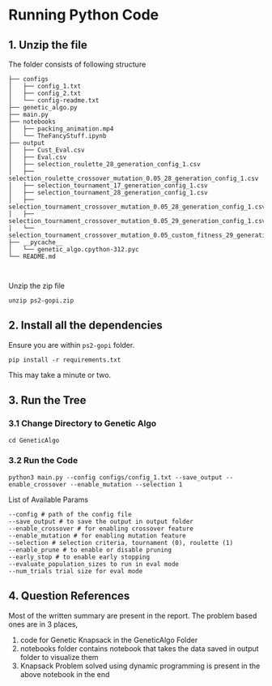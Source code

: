 # Running Python Code 


## 1. Unzip the file
The folder consists of following structure
```
├── configs
│   ├── config_1.txt
│   ├── config_2.txt
│   └── config-readme.txt
├── genetic_algo.py
├── main.py
├── notebooks
│   ├── packing_animation.mp4
│   └── TheFancyStuff.ipynb
├── output
│   ├── Cust_Eval.csv
│   ├── Eval.csv
│   ├── selection_roulette_28_generation_config_1.csv
│   ├── selection_roulette_crossover_mutation_0.05_28_generation_config_1.csv
│   ├── selection_tournament_17_generation_config_1.csv
│   ├── selection_tournament_28_generation_config_1.csv
│   ├── selection_tournament_crossover_mutation_0.05_28_generation_config_1.csv
│   ├── selection_tournament_crossover_mutation_0.05_29_generation_config_1.csv
│   └── selection_tournament_crossover_mutation_0.05_custom_fitness_29_generation_config_1.csv
├── __pycache__
│   └── genetic_algo.cpython-312.pyc
└── README.md

    
```    
Unzip the zip file
```
unzip ps2-gopi.zip
```

## 2. Install all the dependencies
Ensure you are within `ps2-gopi` folder.
```
pip install -r requirements.txt
```

This may take a minute or two.

## 3. Run the Tree

### 3.1 Change Directory to Genetic Algo
```
cd GeneticAlgo
```

### 3.2 Run the Code
```
python3 main.py --config configs/config_1.txt --save_output --enable_crossover --enable_mutation --selection 1
```

List of Available Params
```
--config # path of the config file
--save_output # to save the output in output folder
--enable_crossover # for enabling crossover feature
--enable_mutation # for enabling mutation feature
--selection # selection criteria, tournament (0), roulette (1)
--enable_prune # to enable or disable pruning
--early_stop # to enable early stopping
--evaluate_population_sizes to run in eval mode
--num_trials trial size for eval mode 

```

## 4. Question References

Most of the written summary are present in the report. The problem based ones are in 3 places, 
1. code for Genetic Knapsack in the GeneticAlgo Folder
2. notebooks folder contains notebook that takes the data saved in output folder to visualize them
3. Knapsack Problem solved using dynamic programming is present in the above notebook in the end







